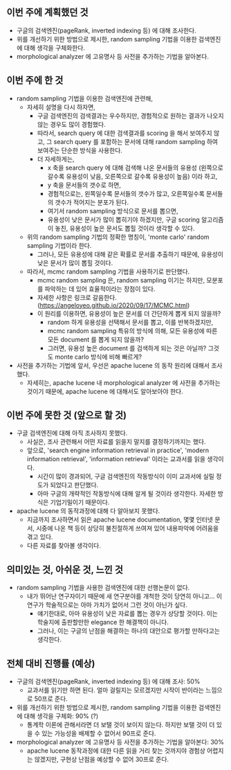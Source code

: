 이번 주에 계획했던 것
----------------
* 구글의 검색엔진(pageRank, inverted indexing 등) 에 대해 조사한다. 
* 위를 개선하기 위한 방법으로 제시한, random sampling 기법을 이용한 검색엔진에 대해 생각을 구체화한다.
* morphological analyzer 에 고유명사 등 사전을 추가하는 기법을 알아본다.


이번 주에 한 것
------------
* random sampling 기법을 이용한 검색엔진에 관련해,
  * 자세히 설명을 다시 하자면,
    * 구글 검색엔진의 검색결과는 우수하지만, 경험적으로 원하는 결과가 나오지 않는 경우도 많이 경험했다.
    * 따라서, search query 에 대한 검색결과를 scoring 을 해서 보여주지 않고, 그 search query 를 포함하는 문서에 대해 random sampling 하여 보여주는 단순한 방식을 사용한다.
    * 더 자세하게는,
      * x 축을 search query 에 대해 검색해 나온 문서들의 유용성 (왼쪽으로 갈수록 유용성이 낮음, 오른쪽으로 갈수록 유용성이 높음) 이라 하고,
      * y 축을 문서들의 갯수로 하면,
      * 경험적으로는, 왼쪽일수록 문서들의 갯수가 많고, 오른쪽일수록 문서들의 갯수가 적어지는 분포가 된다.
      * 여기서 random sampling 방식으로 문서를 뽑으면,
      * 유용성이 낮은 문서가 많이 뽑히기야 하겠지만, 구글 scoring 알고리즘이 놓친, 유용성이 높은 문서도 뽑힐 것이라 생각할 수 있다.
  * 위의 random sampling 기법의 정확한 명칭이, 'monte carlo' random sampling 기법이라 한다. 
    * 그러나, 모든 유용성에 대해 같은 확률로 문서를 추출하기 때문에, 유용성이 낮은 문서가 많이 뽑힐 것이다.
  * 따라서, mcmc random sampling 기법을 사용하기로 판단했다.
    * mcmc random sampling 은, random sampling 이기는 하지만, 모분포를 파악하는 데 있어 효율적이라는 장점이 있다.
    * 자세한 사항은 링크로 갈음한다. (https://angeloyeo.github.io/2020/09/17/MCMC.html)
    * 이 원리를 이용하면, 유용성이 높은 문서를 더 간단하게 뽑게 되지 않을까?
      * random 하게 유용성을 선택해서 문서를 뽑고, 이를 반복하겠지만, 
      * mcmc random sampling 특유의 방식에 의해, 모든 유용성에 따른 모든 document 를 뽑게 되지 않을까?
      * 그러면, 유용성 높은 document 를 검색하게 되는 것은 아닐까? 그것도 monte carlo 방식에 비해 빠르게?
* 사전을 추가하는 기법에 앞서, 우선은 apache lucene 의 동작 원리에 대해서 조사했다.
  * 자세히는, apache lucene 내 morphological analyzer 에 사전을 추가하는 것이기 때문에, apache lucene 에 대해서도 알아보아야 한다.


이번 주에 못한 것 (앞으로 할 것)
-------------------------
* 구글 검색엔진에 대해 아직 조사하지 못했다.
  * 사실은, 조사 관련해서 어떤 자료를 읽을지 말지를 결정하기까지는 했다. 
  * 앞으로, 'search engine information retrieval in practice', 'modern information retrieval', 'information retrieval' 이라는 교과서를 읽을 생각이다.
    * 시간이 많이 경과되어, 구글 검색엔진의 작동방식이 이미 교과서에 실릴 정도가 되었다고 판단했다.
    * 아마 구글의 개략적인 작동방식에 대해 알게 될 것이라 생각한다. 자세한 방식은 기업기밀이기 때문이다.
* apache lucene 의 동작과정에 대해 다 알아보지 못했다.
  * 지금까지 조사하면서 읽은 apache lucene documentation, 몇몇 인터넷 문서, 시중에 나온 책 등이 상당히 불친절하게 쓰여져 있어 내용파악에 어려움을 겪고 있다.
  * 다른 자료를 찾아볼 생각이다.


의미있는 것, 아쉬운 것, 느낀 것
------------------------
* random sampling 기법을 사용한 검색엔진에 대한 선행논문이 없다.
  * 내가 뛰어난 연구자이기 때문에 새 연구분야를 개척한 것이 당연히 아니고... 이 연구가 학술적으로는 아마 가치가 없어서 그런 것이 아닌가 싶다.
    * 얘기한대로, 아마 유용성이 낮은 자료를 뽑는 경우가 상당할 것이다. 이는 학술지에 출판할만한 elegance 한 해결책이 아니다.
    * 그러나, 이는 구글의 난점을 해결하는 하나의 대안으로 평가할 만하다고는 생각한다.


전체 대비 진행률 (예상)
------------------
* 구글의 검색엔진(pageRank, inverted indexing 등) 에 대해 조사: 50%
  * 교과서를 읽기만 하면 된다. 얼마 걸릴지는 모르겠지만 시작이 반이라는 느낌으로 50프로 준다.
* 위를 개선하기 위한 방법으로 제시한, random sampling 기법을 이용한 검색엔진에 대해 생각을 구체화: 90% (?)
  * 통계학 이론에 관해서라면 더 보탤 것이 보이지 않는다. 하지만 보탤 것이 더 있을 수 있는 가능성을 배제할 수 없어서 90프로 준다.
* morphological analyzer 에 고유명사 등 사전을 추가하는 기법을 알아본다: 30%
  * apache lucene 동작과정에 대한 다른 읽을 거리 찾는 것까지야 경험상 어렵지는 않겠지만, 구현상 난점을 예상할 수 없어 30프로 준다.
